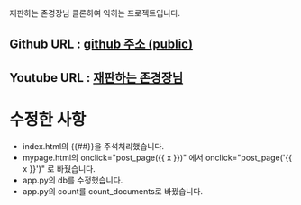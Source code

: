 재판하는 존경장님 클론하여 익히는 프로젝트입니다.

## Github URL : [**github 주소 (public)**](https://github.com/jeangho293/_week1)

## Youtube URL : [**재판하는 존경장님**](https://www.youtube.com/watch?v=ssS0QL75v0g)

# 수정한 사항

- index.html의 {{##}}을 주석처리했습니다.
- mypage.html의 onclick="post_page({{ x }})" 에서 onclick="post_page('{{ x }}')" 로 바꿨습니다.
- app.py의 db를 수정했습니다.
- app.py의 count를 count_documents로 바꿨습니다.
